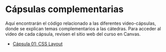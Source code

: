 # Cápsulas complementarias

Aquí encontrarán el código relacionado a las diferentes video-cápsulas, donde se explican temas complementarios a las cátedras. Para acceder al video de cada cápsula, revisen el sitio web del curso en Canvas.

- [Cápsula 01: CSS Layout](01-css-layout)
